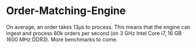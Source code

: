 # Order-Matching-Engine

On average, an order takes 13μs to process. This means that the engine can ingest and process 80k orders per second (on 3 GHz Intel Core i7, 16 GB 1600 MHz DDR3). More benchmarks to come.

